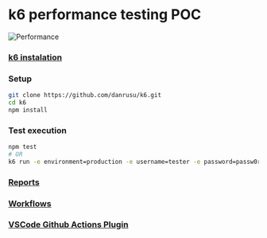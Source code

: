 # k6 performance testing POC

![Performance](https://github.com/danrusu/k6/actions/workflows/performance-test.yml/badge.svg)

### [k6 instalation](https://k6.io/docs/getting-started/installation/)

### Setup

```bash
git clone https://github.com/danrusu/k6.git
cd k6
npm install
```

### Test execution

```bash
npm test
# OR
k6 run -e environment=production -e username=tester -e password=passw0rd test/carsTest.js
```

### [Reports](./reports)

### [Workflows](./.github/workflows)

### [VSCode Github Actions Plugin](https://marketplace.visualstudio.com/items?itemName=cschleiden.vscode-github-actions)
